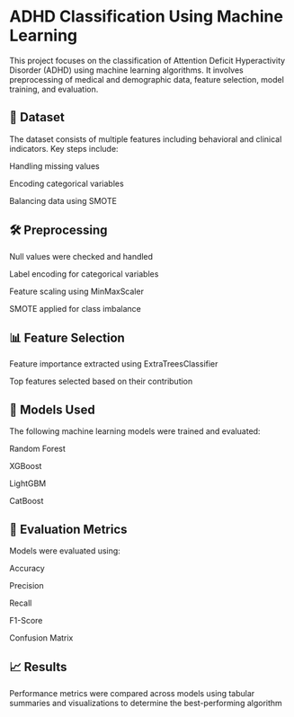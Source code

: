 # ADHD Classification Using Machine Learning
This project focuses on the classification of Attention Deficit Hyperactivity Disorder (ADHD) using machine learning algorithms. It involves preprocessing of medical and demographic data, feature selection, model training, and evaluation.

## 📁 Dataset
The dataset consists of multiple features including behavioral and clinical indicators. Key steps include:

Handling missing values

Encoding categorical variables

Balancing data using SMOTE

## 🛠️ Preprocessing
Null values were checked and handled

Label encoding for categorical variables

Feature scaling using MinMaxScaler

SMOTE applied for class imbalance

## 📊 Feature Selection
Feature importance extracted using ExtraTreesClassifier

Top features selected based on their contribution

## 🧠 Models Used
The following machine learning models were trained and evaluated:

Random Forest

XGBoost

LightGBM

CatBoost

## 🧪 Evaluation Metrics
Models were evaluated using:

Accuracy

Precision

Recall

F1-Score

Confusion Matrix

## 📈 Results
Performance metrics were compared across models using tabular summaries and visualizations to determine the best-performing algorithm
